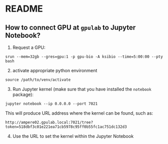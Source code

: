 # README
## How to connect GPU at `gpulab` to Jupyter Notebook?
1. Request a GPU:
```
srun --mem=32gb --gres=gpu:1 -p gpu-bio -A ksibio --time=5:00:00 --pty bash
```

2. activate appropriate python environment
```
source /path/to/venv/activate
```
3. Run Jupyter kernel (make sure that you have installed the `notebook` package):
```
jupyter notebook --ip 0.0.0.0 --port 7021
```
This will produce URL address where the kernel can be found, such as:
```
http://ampere02.gpulab.local:7021/tree?token=518dbf3c01e221ea71cb5978c95ff0b55fc1ac751dc132d3
```
4. Use the URL to set the kernel within the Jupyter Notebook

